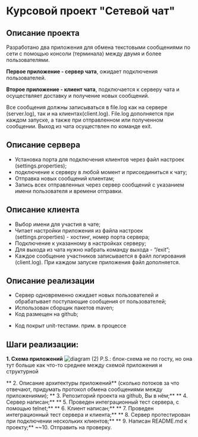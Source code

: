# Курсовой проект "Сетевой чат"

## Описание проекта

Разработано два приложения для обмена текстовыми сообщениями по сети с помощью консоли (терминала) между двумя и более пользователями. 

**Первое приложение - сервер чата**, ожидает подключения пользователей.

**Второе приложение - клиент чата**, подключается к серверу чата и осуществляет доставку и получение новых сообщений.

Все сообщения должны записываться в file.log как на сервере (server.log), так и на клиентах(client.log). File.log дополняется при каждом запуске, а также при отправленном или полученном сообщении. Выход из чата осуществлен по команде exit.

## Описание сервера

- Установка порта для подключения клиентов через файл настроек (settings.properties);
- подключение к серверу в любой момент и присоединиться к чату;
- Отправка новых сообщений клиентам;
- Запись всех отправленных через сервер сообщений с указанием имени пользователя и времени отправки.

## Описание клиента

- Выбор имени для участия в чате;
- Читает настройки приложения из файла настроек (settings.properties) - хостинг, номер порта сервера;
- Подключение к указанному в настройках серверу;
- Для выхода из чата нужно набрать команду выхода - “/exit”;
- Каждое сообщение участников записывается в файл логирования (client.log). При каждом запуске приложения файл дополняется.

## Описание реализации

+ Сервер одновременно ожидает новых пользователей и обрабатывает поступающие сообщения от пользователей;
+ Использован сборщик пакетов maven;
+ Код размещен на github;
- Код покрыт unit-тестами. прим. в процессе

## Шаги реализации:

**1. Схема приложений**
![diagram (2)](https://user-images.githubusercontent.com/67290161/130491038-a6b622f1-aa03-4fa6-bbd4-3838505996c8.png)
P.S.: блок-схема не по госту, но она тут больше как что-то среднее между схемой приложения и структурной

** 2. Описание архитектуры приложений**
(сколько потоков за что отвечают, придумать протокол обмена сообщениями между приложениями);
** 3. Репозиторий проекта на github, Вы в нём;**
** 4. Сервер написан;**
** 5. Проведен интеграционный тест сервера, с помощью telnet;**
** 6. Клиент написан;**
** 7. Проведен интеграционный тест сервера и клиента;**
** 8. Сервер протестирован при подключении нескольких клиентов;**
** 9. Написан README.md к проекту;**
~~10. Отправить на проверку.
